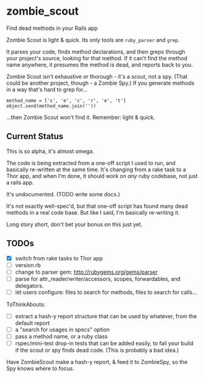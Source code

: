 zombie_scout
=============

Find dead methods in your Rails app

Zombie Scout is light & quick. Its only tools are `ruby_parser` and `grep`.

It parses your code, finds method declarations, and then greps through your
project's source, looking for that method.  If it can't find the method name
anywhere, it presumes the method is dead, and reports back to you.

Zombie Scout isn't exhaustive or thorough - it's a scout, not a spy. (That
could be another project, though - a Zombie Spy.) If you generate methods in a
way that's hard to grep for...

    method_name = ['s', 'e', 'c', 'r', 'e', 't']
    object.send(method_name.join(''))

...then Zombie Scout won't find it. Remember: light & quick.

## Current Status

This is so alpha, it's almost omega.

The code is being extracted from a one-off script I used to run, and basically
re-written at the same time. It's changing from a rake task to a Thor app, and
when I'm done, it should work on *any* ruby codebase, not just a rails app.

It's undocumented. (TODO write some docs.)

It's not exactly well-spec'd, but that one-off script has found many dead
methods in a real code base. But like I said, I'm basically re-writing it.

Long story short, don't bet your bonus on this just yet.

## TODOs

- [x] switch from rake tasks to Thor app
- [ ] version.rb
- [ ] change to parser gem: http://rubygems.org/gems/parser
- [ ] parse for attr_reader/writer/accessors, scopes, forwardables, and delegators.
- [ ] let users configure: files to search for methods, files to search for calls...

ToThinkAbouts:
- [ ] extract a hash-y report structure that can be used by whatever, from the default report
- [ ] a "search for usages in specs" option
- [ ] pass a method name, or a ruby class
- [ ] rspec/mini-test drop-in tests that can be added easily, to fail your
  build if the scout or spy finds dead code. (This is probably a bad idea.)

Have ZombieScout make a hash-y report, & feed it to ZombieSpy, so the Spy knows where to focus.

